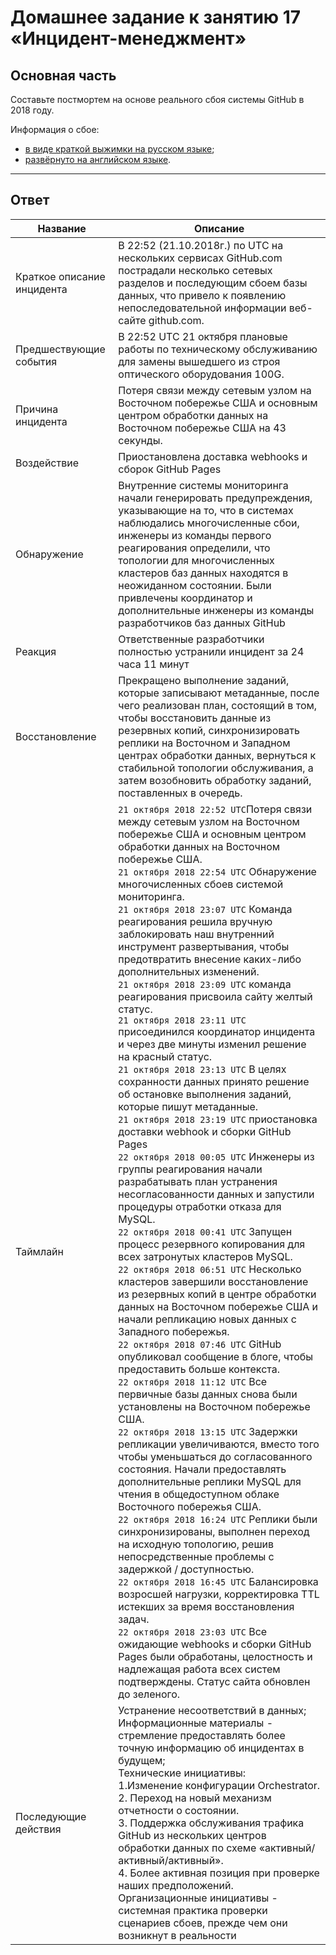# Домашнее задание к занятию 17 «Инцидент-менеджмент»

## Основная часть

Составьте постмортем на основе реального сбоя системы GitHub в 2018 году.

Информация о сбое: 

* [в виде краткой выжимки на русском языке](https://habr.com/ru/post/427301/);
* [развёрнуто на английском языке](https://github.blog/2018-10-30-oct21-post-incident-analysis/).


---
## Ответ

Название | Описание
--- | ---
Краткое описание инцидента |В 22:52 (21.10.2018г.) по UTC на нескольких сервисах GitHub.com пострадали несколько сетевых разделов и последующим сбоем базы данных, что привело к появлению непоследовательной информации веб-сайте github.com.   
Предшествующие события |В 22:52 UTC 21 октября плановые работы по техническому обслуживанию для замены вышедшего из строя оптического оборудования 100G. 
Причина инцидента | Потеря связи между сетевым узлом на Восточном побережье США и основным центром обработки данных на Восточном побережье США на 43 секунды.
Воздействие | Приостановлена доставка webhooks и сборок GitHub Pages
Обнаружение | Внутренние системы мониторинга начали генерировать предупреждения, указывающие на то, что в системах наблюдались многочисленные сбои, инженеры из команды первого реагирования определили, что топологии для многочисленных кластеров баз данных находятся в неожиданном состоянии. Были привлечены координатор и дополнительные инженеры из команды разработчиков баз данных GitHub
Реакция | Ответственные разработчики полностью устранили инцидент за 24 часа 11 минут
Восстановление | Прекращено выполнение заданий, которые записывают метаданные, после чего реализован план, состоящий в том, чтобы восстановить данные из резервных копий, синхронизировать реплики на Восточном и Западном центрах обработки данных, вернуться к стабильной топологии обслуживания, а затем возобновить обработку заданий, поставленных в очередь.
Таймлайн | `21 октября 2018 22:52 UTC`Потеря связи между сетевым узлом на Восточном побережье США и основным центром обработки данных на Восточном побережье США.</br>`21 октября 2018 22:54 UTC` Обнаружение многочисленных сбоев системой мониторинга.</br>`21 октября 2018 23:07 UTC` Команда реагирования решила вручную заблокировать наш внутренний инструмент развертывания, чтобы предотвратить внесение каких-либо дополнительных изменений.</br>`21 октября 2018 23:09 UTC` команда реагирования присвоила сайту желтый статус.</br>`21 октября 2018 23:11 UTC` присоединился координатор инцидента и через две минуты изменил решение на красный статус.</br>`21 октября 2018 23:13 UTC`  В целях сохранности данных принято решение об остановке выполнения заданий, которые пишут метаданные.</br>`21 октября 2018 23:19 UTC` приостановка доставки webhook и сборки GitHub Pages</br>`22 октября 2018 00:05 UTC` Инженеры из группы реагирования начали разрабатывать план устранения несогласованности данных и запустили процедуры отработки отказа для MySQL.</br>`22 октября 2018 00:41 UTC` Запущен процесс резервного копирования для всех затронутых кластеров MySQL.</br>`22 октября 2018 06:51 UTC` Несколько кластеров завершили восстановление из резервных копий в центре обработки данных на Восточном побережье США и начали репликацию новых данных с Западного побережья.</br>`22 октября 2018 07:46 UTC` GitHub опубликовал сообщение в блоге, чтобы предоставить больше контекста.</br>`22 октября 2018 11:12 UTC` Все первичные базы данных снова были установлены на Восточном побережье США.</br>`22 октября 2018 13:15 UTC` Задержки репликации увеличиваются, вместо того чтобы уменьшаться до согласованного состояния. Начали предоставлять дополнительные реплики MySQL для чтения в общедоступном облаке Восточного побережья США.</br>`22 октября 2018 16:24 UTC` Реплики были синхронизированы, выполнен переход на исходную топологию, решив непосредственные проблемы с задержкой / доступностью.</br>`22 октября 2018 16:45 UTC` Балансировка возросшей нагрузки, корректировка TTL истекших за время восстановления задач.</br>`22 октября 2018 23:03 UTC` Все ожидающие webhooks и сборки GitHub Pages были обработаны, целостность и надлежащая работа всех систем подтверждены. Статус сайта обновлен до зеленого.
Последующие действия |Устранение несоответствий в данных;</br>Информационные материалы - стремление предоставлять более точную информацию об инцидентах в будущем;</br>Технические инициативы:</br>1.Изменение конфигурации Orchestrator.</br>2. Переход на новый механизм отчетности о состоянии.</br>3. Поддержка обслуживания трафика GitHub из нескольких центров обработки данных по схеме «активный/активный/активный».</br>4. Более активная позиция при проверке наших предположений.</br>Организационные инициативы - системная практика проверки сценариев сбоев, прежде чем они возникнут в реальности

